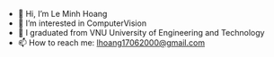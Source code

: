 - 👋 Hi, I’m Le Minh Hoang
- 👀 I’m interested in ComputerVision
- :school: I graduated from VNU University of Engineering and Technology 
- 📫 How to reach me: lhoang17062000@gmail.com
<!---
HenryLe176/HenryLe176 is a ✨ special ✨ repository because its `README.md` (this file) appears on your GitHub profile.
You can click the Preview link to take a look at your changes.
--->

